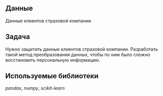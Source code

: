 ## Данные

Данные клиентов страховой компании

## Задача

Нужно защитить данные клиентов страховой компании. Разработать такой метод преобразования данных, чтобы по ним было сложно восстановить персональную информацию. 

## Используемые библиотеки
*pandas*, *numpy*, *scikit-learn*

